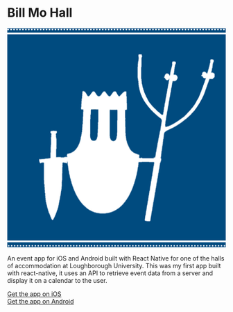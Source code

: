 # Bill Mo Hall

![Alt text](icon.jpg?raw=true "Icon")

An event app for iOS and Android built with React Native for one of the halls of accommodation at Loughborough University. This was my first app built with react-native, it uses an API to retrieve event data from a server and display it on a calendar to the user.

[Get the app on iOS](https://itunes.apple.com/us/app/bill-mo-hall/id1151526098?mt=8) <br />
[Get the app on Android](https://play.google.com/store/apps/details?id=com.billmo_app&hl=en_GB)
